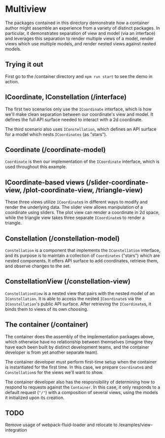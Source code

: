 # Multiview

The packages contained in this directory demonstrate how a container author might assemble an experience from a variety of distinct packages. In particular, it demonstrates separation of view and model (via an interface) and leverages this separation to render multiple views of a model, render views which use multiple models, and render nested views against nested models.

## Trying it out

First go to the /container directory and `npm run start` to see the demo in action.

## ICoordinate, IConstellation (/interface)

The first two scenarios only use the `ICoordinate` interface, which is how we'll make clean separation between our coordinate's view and model. It defines the full API surface needed to interact with a 2d coordinate.

The third scenario also uses `IConstellation`, which defines an API surface for a model which nests `ICoordinates` (as "stars").

## Coordinate (/coordinate-model)

`Coordinate` is then our implementation of the `ICoordinate` interface, which is used throughout this example.

## ICoordinate-based views (/slider-coordinate-view, /plot-coordinate-view, /triangle-view)

These three views utilize `ICoordinate`s in different ways to modify and render the underlying data. The slider view allows manipulation of a coordinate using sliders. The plot view can render a coordinate in 2d space, while the triangle view takes three separate `ICoordinate`s to render a triangle.

## Constellation (/constellation-model)

`Constellation` is a component that implements the `IConstellation` interface, and its purpose is to maintain a collection of `Coordinates` ("stars") which are nested components. It offers API surface to add coordinates, retrieve them, and observe changes to the set.

## ConstellationView (/constellation-view)

`ConstellationView` is a nested view that pairs with the nested model of an `IConstellation`. It is able to access the nested `ICoordinate`s via the `IConstellation`'s public API surface. After retrieving the `ICoordinate`s, it binds them to views of its own choosing.

## The container (/container)

The container does the assembly of the implementation packages above, which otherwise have no relationship between themselves (imagine they have each been built by distinct development teams, and the container developer is from yet another separate team).

The container developer must perform first-time setup when the container is instantiated for the first time. In this case, we prepare `Coordinate`s and `Constellation`s for the views we'll want to show.

The container developer also has the responsibility of determining how to respond to requests against the `Container`. In this case, it only responds to a default request (`"/"`) with a composition of several views, using the models it initialized upon its creation.

## TODO

Remove usage of webpack-fluid-loader and relocate to /examples/view-integration
